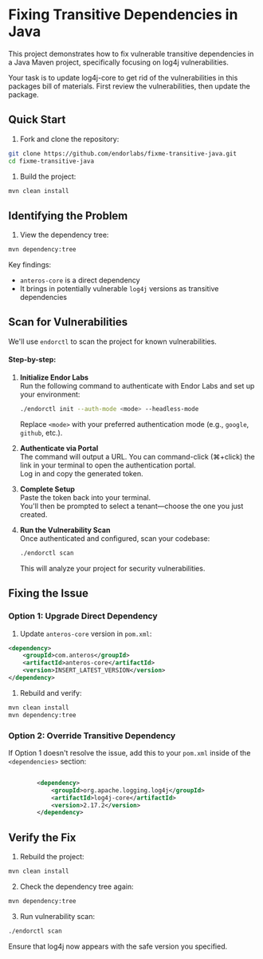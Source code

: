 # Fixing Transitive Dependencies in Java

This project demonstrates how to fix vulnerable transitive dependencies in a Java Maven project, specifically focusing on log4j vulnerabilities.

Your task is to update log4j-core to get rid of the vulnerabilities in this packages bill of materials. First review the vulnerabilities, then update the package.

## Quick Start

1. Fork and clone the repository:

```bash
git clone https://github.com/endorlabs/fixme-transitive-java.git
cd fixme-transitive-java
```

1. Build the project:

```bash
mvn clean install
```

## Identifying the Problem

1. View the dependency tree:

```bash
mvn dependency:tree
```

Key findings:

- `anteros-core` is a direct dependency
- It brings in potentially vulnerable `log4j` versions as transitive dependencies

## Scan for Vulnerabilities

We'll use `endorctl` to scan the project for known vulnerabilities.

#### Step-by-step:

1. **Initialize Endor Labs**  
   Run the following command to authenticate with Endor Labs and set up your environment:
   ```bash
   ./endorctl init --auth-mode <mode> --headless-mode
   ```
   Replace `<mode>` with your preferred authentication mode (e.g., `google`, `github`, etc.).

2. **Authenticate via Portal**  
   The command will output a URL. You can command-click (⌘+click) the link in your terminal to open the authentication portal.  
   Log in and copy the generated token.

3. **Complete Setup**  
   Paste the token back into your terminal.  
   You'll then be prompted to select a tenant—choose the one you just created.

4. **Run the Vulnerability Scan**  
   Once authenticated and configured, scan your codebase:
   ```bash
   ./endorctl scan
   ```
   This will analyze your project for security vulnerabilities.
## Fixing the Issue

### Option 1: Upgrade Direct Dependency

1. Update `anteros-core` version in `pom.xml`:

```xml
<dependency>
    <groupId>com.anteros</groupId>
    <artifactId>anteros-core</artifactId>
    <version>INSERT_LATEST_VERSION</version>
</dependency>
```

1. Rebuild and verify:

```bash
mvn clean install
mvn dependency:tree
```

### Option 2: Override Transitive Dependency

If Option 1 doesn't resolve the issue, add this to your `pom.xml` inside of the `<dependencies>` section:

```xml

        <dependency>
            <groupId>org.apache.logging.log4j</groupId>
            <artifactId>log4j-core</artifactId>
            <version>2.17.2</version>
        </dependency>
```

## Verify the Fix

1. Rebuild the project:

```bash
mvn clean install
```

2. Check the dependency tree again:

```bash
mvn dependency:tree
```

3. Run vulnerability scan:

```bash
./endorctl scan
```

Ensure that log4j now appears with the safe version you specified.
